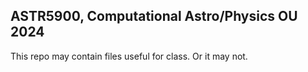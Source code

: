 ## ASTR5900, Computational Astro/Physics OU 2024

This repo may contain files useful for class.  Or it may not.
